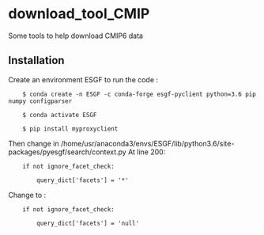 # download_tool_CMIP
Some tools to help download CMIP6 data

## Installation
Create an environment ESGF to run the code : 

        $ conda create -n ESGF -c conda-forge esgf-pyclient python=3.6 pip numpy configparser

        $ conda activate ESGF

        $ pip install myproxyclient


Then change in /home/usr/anaconda3/envs/ESGF/lib/python3.6/site-packages/pyesgf/search/context.py
At line 200:

        if not ignore_facet_check:
        
            query_dict['facets'] = '*'

Change to :

        if not ignore_facet_check:
         
            query_dict['facets'] = 'null'
            
           
